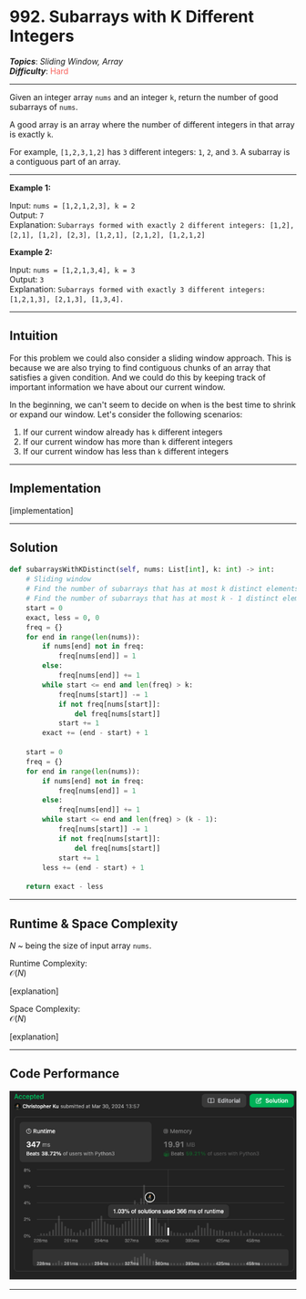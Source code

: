 # 992. Subarrays with K Different Integers
***Topics***: *Sliding Window, Array*  
***Difficulty***: <span style="color: #f8615c;">Hard</span>
<!-- green: #46c6c2, yellow: #fac31d, red: #f8615c-->
---
Given an integer array `nums` and an integer `k`, return the number of good subarrays of `nums`.

A good array is an array where the number of different integers in that array is exactly `k`.

For example, `[1,2,3,1,2]` has `3` different integers: `1`, `2`, and `3`.
A subarray is a contiguous part of an array.

---
**Example 1:**  

Input: `nums = [1,2,1,2,3], k = 2`  
Output: `7`  
Explanation: `Subarrays formed with exactly 2 different integers: [1,2], [2,1], [1,2], [2,3], [1,2,1], [2,1,2], [1,2,1,2]`  

**Example 2:**  

Input: `nums = [1,2,1,3,4], k = 3`  
Output: `3`  
Explanation: `Subarrays formed with exactly 3 different integers: [1,2,1,3], [2,1,3], [1,3,4].`  

---
## Intuition
For this problem we could also consider a sliding window approach. This is because we are also trying to find contiguous chunks of an array that satisfies a given condition. And we could do this by keeping track of important information we have about our current window.

In the beginning, we can't seem to decide on when is the best time to shrink or expand our window. Let's consider the following scenarios:

1. If our current window already has `k` different integers
2. If our current window has more than `k` different integers
3. If our current window has less than `k` different integers

---
## Implementation
[implementation]

---
## Solution
```python
def subarraysWithKDistinct(self, nums: List[int], k: int) -> int:
    # Sliding window
    # Find the number of subarrays that has at most k distinct elements
    # Find the number of subarrays that has at most k - 1 distinct elements
    start = 0
    exact, less = 0, 0
    freq = {}
    for end in range(len(nums)):
        if nums[end] not in freq:
            freq[nums[end]] = 1
        else:
            freq[nums[end]] += 1
        while start <= end and len(freq) > k:
            freq[nums[start]] -= 1
            if not freq[nums[start]]:
                del freq[nums[start]]
            start += 1
        exact += (end - start) + 1
        
    start = 0
    freq = {}
    for end in range(len(nums)):
        if nums[end] not in freq:
            freq[nums[end]] = 1
        else:
            freq[nums[end]] += 1
        while start <= end and len(freq) > (k - 1):
            freq[nums[start]] -= 1
            if not freq[nums[start]]:
                del freq[nums[start]]
            start += 1
        less += (end - start) + 1

    return exact - less
```
---
## Runtime & Space Complexity
$N$ ~ being the size of input array `nums`.  

Runtime Complexity:  
$\mathcal{O}(N)$

[explanation]

Space Complexity:  
$\mathcal{O}(N)$

[explanation]

---
## Code Performance
![992 code performance](../y_resources/code-performances/lc-992.png)

---